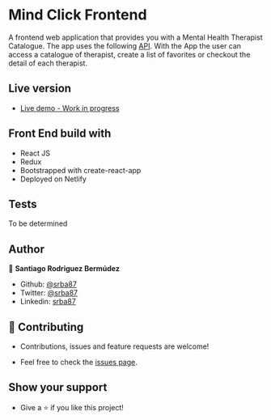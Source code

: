 # Mind Click Frontend

A frontend web application that provides you with a Mental Health Therapist Catalogue. The app uses the following [API](https://github.com/santiagorodriguezbermudez/mindclickbackend). With the App the user can access a catalogue of therapist, create a list of favorites or checkout the detail of each therapist. 

## Live version

- [Live demo - Work in progress]()

## Front End build with
  - React JS
  - Redux
  - Bootstrapped with create-react-app
  - Deployed on Netlify

## Tests

To be determined

## Author

👤 **Santiago Rodriguez Bermúdez**

  - Github: [@srba87](https://github.com/santiagorodriguezbermudez)
  - Twitter: [@srba87](https://twitter.com/srba87)
  - Linkedin: [srba87](https://linkedin.com/in/srba)

## 🤝 Contributing

  - Contributions, issues and feature requests are welcome!

  - Feel free to check the [issues page](./issues).

## Show your support

  - Give a ⭐️ if you like this project!
